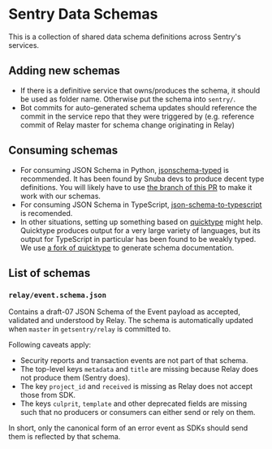 # Sentry Data Schemas

This is a collection of shared data schema definitions across Sentry's services.

## Adding new schemas

- If there is a definitive service that owns/produces the schema, it should be
  used as folder name. Otherwise put the schema into `sentry/`.
- Bot commits for auto-generated schema updates should reference the commit in
  the service repo that they were triggered by (e.g. reference commit of Relay
  master for schema change originating in Relay)

## Consuming schemas

- For consuming JSON Schema in Python,
  [jsonschema-typed](https://github.com/inspera/jsonschema-typed) is
  recommended. It has been found by Snuba devs to produce decent type
  definitions. You will likely have to use [the branch of this
  PR](https://github.com/inspera/jsonschema-typed/pull/1) to make it work with
  our schemas.
- For consuming JSON Schema in TypeScript,
  [json-schema-to-typescript](https://github.com/bcherny/json-schema-to-typescript)
  is recomended.
- In other situations, setting up something based on
  [quicktype](https://github.com/quicktype/quicktype) might help. Quicktype
  produces output for a very large variety of languages, but its output for
  TypeScript in particular has been found to be weakly typed. We use [a fork of
  quicktype](https://github.com/getsentry/quicktype) to generate schema
  documentation.

## List of schemas

### `relay/event.schema.json`

Contains a draft-07 JSON Schema of the Event payload as accepted, validated and
understood by Relay. The schema is automatically updated when `master` in
`getsentry/relay` is committed to.

Following caveats apply:

- Security reports and transaction events are not part of that schema.
- The top-level keys `metadata` and `title` are missing because Relay does not
  produce them (Sentry does).
- The key `project_id` and `received` is missing as Relay does not accept those from SDK.
- The keys `culprit`, `template` and other deprecated fields are missing such
  that no producers or consumers can either send or rely on them.

In short, only the canonical form of an error event as SDKs should send them is
reflected by that schema.
